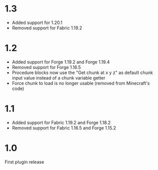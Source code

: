 # 1.3
* Added support for 1.20.1
* Removed support for Fabric 1.19.2

# 1.2
* Added support for Forge 1.19.2 and Forge 1.19.4
* Removed support for Forge 1.16.5
* Procedure blocks now use the "Get chunk at x y z" as default chunk input value instead of a chunk variable getter
* Force chunk to load is no longer usable (removed from Minecraft's code)

# 1.1
* Added support for Fabric 1.19.2 and Forge 1.18.2
* Removed support for Fabric 1.16.5 and Forge 1.15.2

# 1.0
First plugin release